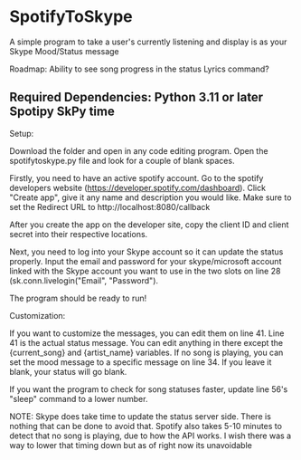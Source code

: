 # SpotifyToSkype
A simple program to take a user's currently listening and display is as your Skype Mood/Status message

Roadmap:
Ability to see song progress in the status
Lyrics command?

Required Dependencies:
Python 3.11 or later
Spotipy
SkPy
time
--------------
Setup:

Download the folder and open in any code editing program. Open the spotifytoskype.py file and look for a couple of blank spaces.

Firstly, you need to have an active spotify account. Go to the spotify developers website (https://developer.spotify.com/dashboard). Click "Create app", give it any name and description you would like.  Make sure to set the Redirect URL to http://localhost:8080/callback

After you create the app on the developer site, copy the client ID and client secret into their respective locations. 

Next, you need to log into your Skype account so it can update the status properly. Input the email and password for your skype/microsoft account linked with the Skype account you want to use in the two slots on line 28 (sk.conn.livelogin("Email", "Password").

The program should be ready to run!



Customization:

If you want to customize the messages, you can edit them on line 41. Line 41 is the actual status message. You can edit anything in there except the {current_song} and {artist_name} variables.
If no song is playing, you can set the mood message to a specific message on line 34. If you leave it blank, your status will go blank.

If you want the program to check for song statuses faster, update line 56's "sleep" command to a lower number. 



NOTE: 
Skype does take time to update the status server side. There is nothing that can be done to avoid that. Spotify also takes 5-10 minutes to detect that no song is playing, due to how the API works. I wish there was a way to lower that timing down but as of right now its unavoidable

